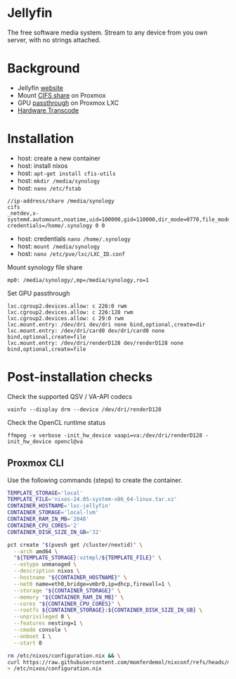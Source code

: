 # Jellyfin

The free software media system. Stream to any device from you own server, with no strings attached.

# Background

- Jellyfin [website](https://jellyfin.org/)
- Mount [CIFS share](https://forum.proxmox.com/threads/tutorial-unprivileged-lxcs-mount-cifs-shares.101795/) on Proxmox
- GPU [passthrough](https://www.simplehomelab.com/udms-11-gpu-passthrough-on-proxmox-lxc/) on Proxmox LXC
- [Hardware Transcode](https://www.youtube.com/watch?v=tWumbDlbzLY)

# Installation

- host: create a new container
- host: install nixos
- host: `apt-get install cfis-utils`
- host: `mkdir /media/synology`
- host: `nano /etc/fstab`

```
//ip-address/share /media/synology
cifs
_netdev,x-systemd.automount,noatime,uid=100000,gid=110000,dir_mode=0770,file_mode=0770,
credentials=/home/.synology 0 0
```

- host: credentials `nano /home/.synology`
- host: `mount /media/synology`
- host: `nano /etc/pve/lxc/LXC_ID.conf`

Mount synology file share
```
mp0: /media/synology/,mp=/media/synology,ro=1
```

Set GPU passthrough
```
lxc.cgroup2.devices.allow: c 226:0 rwm
lxc.cgroup2.devices.allow: c 226:128 rwm
lxc.cgroup2.devices.allow: c 29:0 rwm
lxc.mount.entry: /dev/dri dev/dri none bind,optional,create=dir
lxc.mount.entry: /dev/dri/card0 dev/dri/card0 none bind,optional,create=file
lxc.mount.entry: /dev/dri/renderD128 dev/renderD128 none bind,optional,create=file
```

# Post-installation checks

Check the supported QSV / VA-API codecs
```
vainfo --display drm --device /dev/dri/renderD128
```

Check the OpenCL runtime status
```
ffmpeg -v verbose -init_hw_device vaapi=va:/dev/dri/renderD128 -init_hw_device opencl@va
```

## Proxmox CLI

Use the following commands (steps) to create the container.

```sh
TEMPLATE_STORAGE='local'
TEMPLATE_FILE='nixos-24.05-system-x86_64-linux.tar.xz'
CONTAINER_HOSTNAME='lxc-jellyfin'
CONTAINER_STORAGE='local-lvm'
CONTAINER_RAM_IN_MB='2048'
CONTAINER_CPU_CORES='2'
CONTAINER_DISK_SIZE_IN_GB='32'
```

```sh
pct create "$(pvesh get /cluster/nextid)" \
  --arch amd64 \
  "${TEMPLATE_STORAGE}:vztmpl/${TEMPLATE_FILE}" \
  --ostype unmanaged \
  --description nixos \
  --hostname "${CONTAINER_HOSTNAME}" \
  --net0 name=eth0,bridge=vmbr0,ip=dhcp,firewall=1 \
  --storage "${CONTAINER_STORAGE}" \
  --memory "${CONTAINER_RAM_IN_MB}" \
  --cores "${CONTAINER_CPU_CORES}" \
  --rootfs ${CONTAINER_STORAGE}:${CONTAINER_DISK_SIZE_IN_GB} \
  --unprivileged 0 \
  --features nesting=1 \
  --cmode console \
  --onboot 1 \
  --start 0
  ```

```sh
rm /etc/nixos/configuration.nix && \
curl https://raw.githubusercontent.com/momferdemol/nixconf/refs/heads/main/lxc-jellyfin/configuration.nix \
> /etc/nixos/configuration.nix
```
